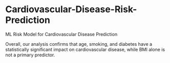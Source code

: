 # Cardiovascular-Disease-Risk-Prediction
ML Risk Model for Cardiovascular Disease Prediction

Overall, our analysis confirms that age, smoking, and diabetes have a statistically significant impact on cardiovascular disease, while BMI alone is not a primary predictor. 
